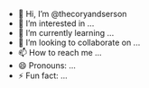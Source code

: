- 👋 Hi, I’m @thecoryandserson
- 👀 I’m interested in ...
- 🌱 I’m currently learning ...
- 💞️ I’m looking to collaborate on ...
- 📫 How to reach me ...
- 😄 Pronouns: ...
- ⚡ Fun fact: ...

<!---
thecoryandserson/thecoryandserson is a ✨ special ✨ repository because its `README.md` (this file) appears on your GitHub profile.
You can click the Preview link to take a look at your changes.
--->
